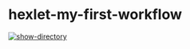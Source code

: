 # hexlet-my-first-workflow
[![show-directory](https://github.com/J-u-i-c-y/hexlet-my-first-workflow/actions/workflows/codeql.yml/badge.svg)](https://github.com/J-u-i-c-y/hexlet-my-first-workflow/actions/workflows/codeql.yml)